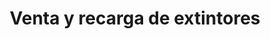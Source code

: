---
title: "Venta y recarga de extintores"
url: /velez/venta-y-recarga-de-extintores/
shop: seguridad
---